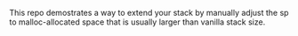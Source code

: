 This repo demostrates a way to extend your stack by manually adjust the sp to malloc-allocated space that is usually larger than vanilla stack size.
